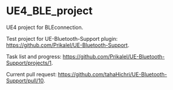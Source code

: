 # UE4_BLE_project

UE4 project for BLEconnection. 

Test project for UE-Bluetooth-Support plugin: https://github.com/Prikalel/UE-Bluetooth-Support.

Task list and progress: https://github.com/Prikalel/UE-Bluetooth-Support/projects/1.

Current pull request: https://github.com/tahaHichri/UE-Bluetooth-Support/pull/10.
